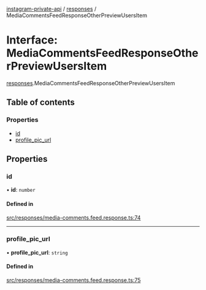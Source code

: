 [instagram-private-api](../../README.md) / [responses](../../modules/responses.md) / MediaCommentsFeedResponseOtherPreviewUsersItem

# Interface: MediaCommentsFeedResponseOtherPreviewUsersItem

[responses](../../modules/responses.md).MediaCommentsFeedResponseOtherPreviewUsersItem

## Table of contents

### Properties

- [id](MediaCommentsFeedResponseOtherPreviewUsersItem.md#id)
- [profile\_pic\_url](MediaCommentsFeedResponseOtherPreviewUsersItem.md#profile_pic_url)

## Properties

### id

• **id**: `number`

#### Defined in

[src/responses/media-comments.feed.response.ts:74](https://github.com/Nerixyz/instagram-private-api/blob/4971f34/src/responses/media-comments.feed.response.ts#L74)

___

### profile\_pic\_url

• **profile\_pic\_url**: `string`

#### Defined in

[src/responses/media-comments.feed.response.ts:75](https://github.com/Nerixyz/instagram-private-api/blob/4971f34/src/responses/media-comments.feed.response.ts#L75)
